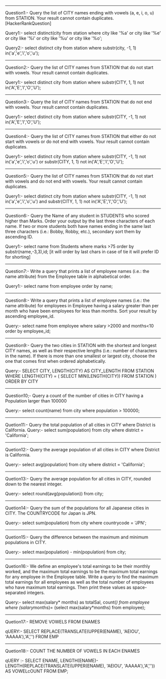 

--------------------------------------------------------------------------------------------------

Question1:- Query the list of CITY names ending with vowels (a, e, i, o, u) from STATION. Your result cannot contain duplicates.  [HackerRankQuestion]

Query1:-
select distinct(city from station where city like '%a' or city like '%e' or city like '%i' or city like '%u' or city like '%o';

Query2:- 
select distinct city from station where substr(city, -1, 1) in('a','e','i','o','u');


--------------------------------------------------------------------------------------------------

Question2:-  Query the list of CITY names from STATION that do not start with vowels. Your result cannot contain duplicates.

Query1:- 
select distinct city from station where substr(CITY, 1, 1) not in('A','E','I','O','U');



--------------------------------------------------------------------------------------------------

Question3:-  Query the list of CITY names from STATION that do not end with vowels. Your result cannot contain duplicates.

Query1:- 
select distinct city from station where substr(CITY, -1, 1) not in('A','E','I','O','U');



--------------------------------------------------------------------------------------------------

Question4:- Query the list of CITY names from STATION that either do not start with vowels or do not end with vowels. Your result cannot contain duplicates.

Query1:- 
select distinct city from station where substr(CITY, -1, 1) not in('a','e','i','o','u') or substr(CITY, 1, 1) not in('A','E','I','O','U');


--------------------------------------------------------------------------------------------------

Question5:-  Query the list of CITY names from STATION that do not start with vowels and do not end with vowels. Your result cannot contain duplicates.

Query1:- 
select distinct city from station where substr(CITY, -1, 1) not in('a','e','i','o','u') and substr(CITY, 1, 1) not in('A','E','I','O','U');



--------------------------------------------------------------------------------------------------

Question6:-  Query the Name of any student in STUDENTS who scored higher than  Marks. Order your output by the last three characters of each name. If two or more students both have names ending in the same last three characters (i.e.: Bobby, Robby, etc.), secondary sort them by ascending ID.

Query1:- 
select name from Students where marks >75 order by substr(name,-3,3),id; 
[it will order by last chars in case of tie it will prefer ID for shorting]


--------------------------------------------------------------------------------------------------



Question7:-  Write a query that prints a list of employee names (i.e.: the name attribute) from the Employee table in alphabetical order.

Query1:- 
select name from employee order by name;


--------------------------------------------------------------------------------------------------

Question8:- Write a query that prints a list of employee names (i.e.: the name attribute) for employees in Employee having a salary greater than  per month who have been employees for less than  months. Sort your result by ascending employee_id.

Query:- 
select name from employee where salary >2000 and months<10 order by employee_id;


--------------------------------------------------------------------------------------------------



Question9:-  Query the two cities in STATION with the shortest and longest CITY names, as well as their respective lengths (i.e.: number of characters in the name). If there is more than one smallest or largest city, choose the one that comes first when ordered alphabetically.

Query:- 
SELECT CITY, LENGTH(CITY) AS CITY_LENGTH
FROM STATION
WHERE LENGTH(CITY) = (
    SELECT MIN(LENGTH(CITY))
    FROM STATION
)
ORDER BY CITY




--------------------------------------------------------------------------------------------------

Question10;- Query a count of the number of cities in CITY having a Population larger than 100000

Query:- 
select count(name) from city where population > 100000;



--------------------------------------------------------------------------------------------------



Quetion11:- Query the total population of all cities in CITY where District is California.
Query:- 
select sum(population) from city where district = 'California';





--------------------------------------------------------------------------------------------------



Quetion12:- Query the average population of all cities in CITY where District is California.

Query:- 
select avg(population) from city where district = 'California';






--------------------------------------------------------------------------------------------------



Quetion13:- Query the average population for all cities in CITY, rounded down to the nearest integer.

Query:-
select round(avg(population)) from city;



--------------------------------------------------------------------------------------------------



Quetion14:- Query the sum of the populations for all Japanese cities in CITY. The COUNTRYCODE for Japan is JPN.

Query:- 
select sum(population) from city where countrycode = 'JPN';





--------------------------------------------------------------------------------------------------



Quetion15:- Query the difference between the maximum and minimum populations in CITY.

Query:-
select max(population) - min(population) from city;





--------------------------------------------------------------------------------------------------



Quetion16:- We define an employee's total earnings to be their monthly  worked, and the maximum total earnings to be the maximum total earnings for any employee in the Employee table. Write a query to find the maximum total earnings for all employees as well as the total number of employees who have maximum total earnings. Then print these values as  space-separated integers.

Query:- 
select max(salary* months) as totalSal, count(*) from employee where (salary*months)= (select max(salary*months) from employee);





--------------------------------------------------------------------------------------------------



Quetion17:- REMOVE VOWELS FROM ENAMES

qUERY:-  SELECT REPLACE(TRANSLATE(UPPER(ENAME), 'AEIOU', 'AAAAA'),'A','') FROM EMP




--------------------------------------------------------------------------------------------------



Quetion18:-  COUNT THE NUMBER OF VOWELS IN EACH ENAMES

qUERY :- 
SELECT ENAME, LENGTH(ENAME)- LENGTH(REPLACE(TRANSLATE(UPPER(ENAME), 'AEIOU', 'AAAAA'),'A','')) AS VOWELcOUNT FROM EMP;


























